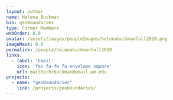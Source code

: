 ```yaml
---
layout: author
name: Helena Buckman
bio: geoBoundaries
type: Former Members
webOrder: 8.0
avatar: /assets/images/peopleImages/helenabuckmanfall2020.png
imageMask: 0.0
permalink: /people/helenabuckmanfall2020
links:
  - label: 'Email'
    icon: 'fas fa-fw fa-envelope square'
    url: mailto:hrbuckman@email.wm.edu
projects:
  - name: "geoBoundaries"
    link: /projects/geoboundaries/
---
```


